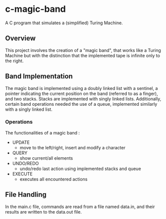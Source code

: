 # c-magic-band

A C program that simulates a (simplified) Turing Machine.

## Overview
This project involves the creation of a "magic band", that works like a Turing Machine but with the distinction that the implemented tape is infinite only to the right.

## Band Implementation
The magic band is implemented using a doubly linked list with a sentinel, a pointer indicating the current position on the band (referred to as a finger), and two stacks. Stacks are implemented with singly linked lists. Additionally, certain band operations needed the use of a queue, implemented similarly with a singly linked list.

### Operations

The functionalities of a magic band :

- UPDATE
    - move to the left/right, insert and modify a character
- QUERY
    - show current/all elements
- UNDO/REDO
    - undo/redo last action using implemented stacks and queue
- EXECUTE
    - executes all encountered actions


## File Handling
In the main.c file, commands are read from a file named data.in, and their results are written to the data.out file. 
